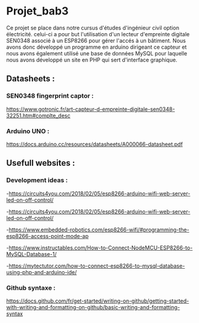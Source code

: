 # Projet_bab3
Ce projet se place dans notre cursus d'études d'ingénieur civil option électricité.
celui-ci a pour but l'utilisation d'un lecteur d'empreinte digitale SEN0348 associé à un ESP8266 pour gérer l'accés à un bâtiment. Nous avons donc développé un programme en arduino dirigeant ce capteur et nous avons également utilisé une base de données MySQL pour laquelle nous avons développé un site en PHP qui sert d'interface graphique.

## Datasheets :
### SEN0348 fingerprint captor :
https://www.gotronic.fr/art-capteur-d-empreinte-digitale-sen0348-32251.htm#complte_desc
### Arduino UNO :
https://docs.arduino.cc/resources/datasheets/A000066-datasheet.pdf


## Usefull websites :
### Development ideas : 
-https://circuits4you.com/2018/02/05/esp8266-arduino-wifi-web-server-led-on-off-control/

-https://circuits4you.com/2018/02/05/esp8266-arduino-wifi-web-server-led-on-off-control/

-https://www.embedded-robotics.com/esp8266-wifi/#programming-the-esp8266-access-point-mode-ap

-https://www.instructables.com/How-to-Connect-NodeMCU-ESP8266-to-MySQL-Database-1/

-https://mytectutor.com/how-to-connect-esp8266-to-mysql-database-using-php-and-arduino-ide/

### Github syntaxe : 
https://docs.github.com/fr/get-started/writing-on-github/getting-started-with-writing-and-formatting-on-github/basic-writing-and-formatting-syntax
